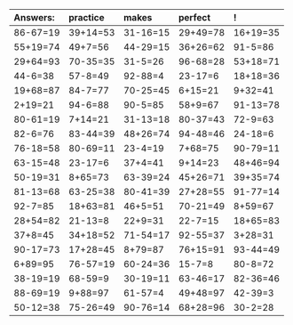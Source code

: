 | Answers: | practice | makes | perfect | ! |
| :--- | :--- | :--- | :--- | :--- |
| 86-67=19 | 39+14=53 | 31-16=15 | 29+49=78 | 16+19=35 | 
| 55+19=74 | 49+7=56 | 44-29=15 | 36+26=62 | 91-5=86 | 
| 29+64=93 | 70-35=35 | 31-5=26 | 96-68=28 | 53+18=71 | 
| 44-6=38 | 57-8=49 | 92-88=4 | 23-17=6 | 18+18=36 | 
| 19+68=87 | 84-7=77 | 70-25=45 | 6+15=21 | 9+32=41 | 
| 2+19=21 | 94-6=88 | 90-5=85 | 58+9=67 | 91-13=78 | 
| 80-61=19 | 7+14=21 | 31-13=18 | 80-37=43 | 72-9=63 | 
| 82-6=76 | 83-44=39 | 48+26=74 | 94-48=46 | 24-18=6 | 
| 76-18=58 | 80-69=11 | 23-4=19 | 7+68=75 | 90-79=11 | 
| 63-15=48 | 23-17=6 | 37+4=41 | 9+14=23 | 48+46=94 | 
| 50-19=31 | 8+65=73 | 63-39=24 | 45+26=71 | 39+35=74 | 
| 81-13=68 | 63-25=38 | 80-41=39 | 27+28=55 | 91-77=14 | 
| 92-7=85 | 18+63=81 | 46+5=51 | 70-21=49 | 8+59=67 | 
| 28+54=82 | 21-13=8 | 22+9=31 | 22-7=15 | 18+65=83 | 
| 37+8=45 | 34+18=52 | 71-54=17 | 92-55=37 | 3+28=31 | 
| 90-17=73 | 17+28=45 | 8+79=87 | 76+15=91 | 93-44=49 | 
| 6+89=95 | 76-57=19 | 60-24=36 | 15-7=8 | 80-8=72 | 
| 38-19=19 | 68-59=9 | 30-19=11 | 63-46=17 | 82-36=46 | 
| 88-69=19 | 9+88=97 | 61-57=4 | 49+48=97 | 42-39=3 | 
| 50-12=38 | 75-26=49 | 90-76=14 | 68+28=96 | 30-2=28 | 
